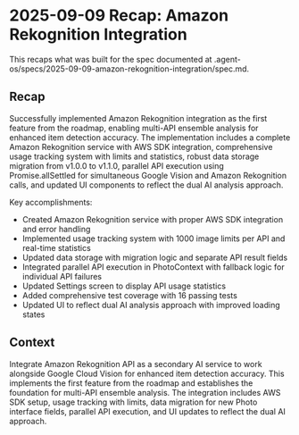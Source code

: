 # 2025-09-09 Recap: Amazon Rekognition Integration

This recaps what was built for the spec documented at .agent-os/specs/2025-09-09-amazon-rekognition-integration/spec.md.

## Recap

Successfully implemented Amazon Rekognition integration as the first feature from the roadmap, enabling multi-API ensemble analysis for enhanced item detection accuracy. The implementation includes a complete Amazon Rekognition service with AWS SDK integration, comprehensive usage tracking system with limits and statistics, robust data storage migration from v1.0.0 to v1.1.0, parallel API execution using Promise.allSettled for simultaneous Google Vision and Amazon Rekognition calls, and updated UI components to reflect the dual AI analysis approach.

Key accomplishments:
- Created Amazon Rekognition service with proper AWS SDK integration and error handling
- Implemented usage tracking system with 1000 image limits per API and real-time statistics
- Updated data storage with migration logic and separate API result fields
- Integrated parallel API execution in PhotoContext with fallback logic for individual API failures
- Updated Settings screen to display API usage statistics
- Added comprehensive test coverage with 16 passing tests
- Updated UI to reflect dual AI analysis approach with improved loading states

## Context

Integrate Amazon Rekognition API as a secondary AI service to work alongside Google Cloud Vision for enhanced item detection accuracy. This implements the first feature from the roadmap and establishes the foundation for multi-API ensemble analysis. The integration includes AWS SDK setup, usage tracking with limits, data migration for new Photo interface fields, parallel API execution, and UI updates to reflect the dual AI approach.
